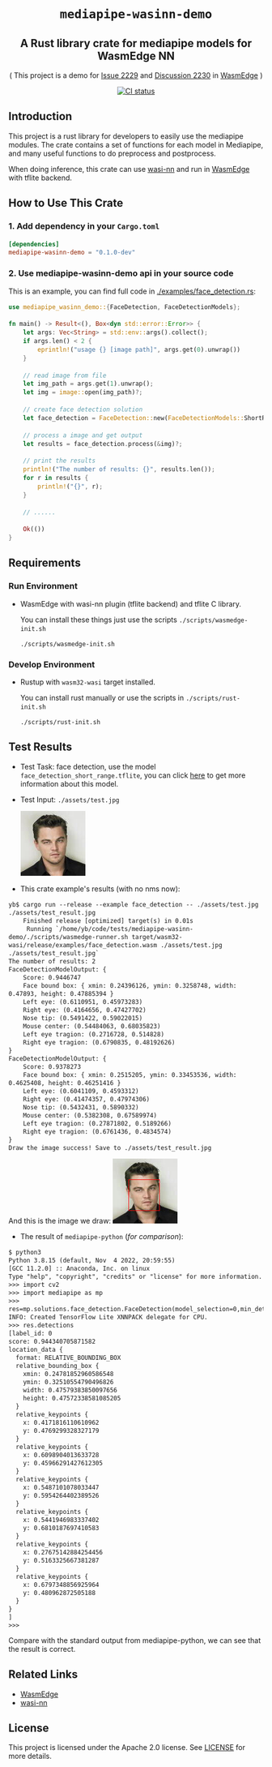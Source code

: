 <div align="center">
  <h1><code>mediapipe-wasinn-demo</code></h1>
  <h2><strong>A Rust library crate for mediapipe models for WasmEdge NN</strong></h2>
  <p>( This project is a demo for <a href="https://github.com/WasmEdge/WasmEdge/issues/2229"> Issue 2229</a> and <a href="https://github.com/WasmEdge/WasmEdge/discussions/2230">Discussion 2230</a> in <a href="https://github.com/WasmEdge/WasmEdge">WasmEdge</a> )</p>
  <p>
    <a href="https://github.com/yanghaku/mediapipe-wasinn-demo/actions?query=workflow%3ACI">
      <img src="https://github.com/yanghaku/mediapipe-wasinn-demo/workflows/CI/badge.svg" alt="CI status"/>
    </a>
  </p>
</div>

## Introduction

This project is a rust library for developers to easily use the mediapipe modules. The crate contains a set of functions
for each model in Mediapipe, and many useful functions to do preprocess and postprocess.

When doing inference, this crate can use [wasi-nn] and run in [WasmEdge] with tflite backend.

## How to Use This Crate

### 1. Add dependency in your ```Cargo.toml```

```toml
[dependencies]
mediapipe-wasinn-demo = "0.1.0-dev"
```

### 2. Use mediapipe-wasinn-demo api in your source code

This is an example, you can find full code in [./examples/face_detection.rs](./examples/face_detection.rs):

```rust
use mediapipe_wasinn_demo::{FaceDetection, FaceDetectionModels};

fn main() -> Result<(), Box<dyn std::error::Error>> {
    let args: Vec<String> = std::env::args().collect();
    if args.len() < 2 {
        eprintln!("usage {} [image path]", args.get(0).unwrap())
    }

    // read image from file
    let img_path = args.get(1).unwrap();
    let img = image::open(img_path)?;

    // create face detection solution
    let face_detection = FaceDetection::new(FaceDetectionModels::ShortRange, 0.9)?;

    // process a image and get output
    let results = face_detection.process(&img)?;

    // print the results
    println!("The number of results: {}", results.len());
    for r in results {
        println!("{}", r);
    }

    // ......

    Ok(())
}
```

## Requirements

### Run Environment

* WasmEdge with wasi-nn plugin (tflite backend) and tflite C library.

  You can install these things just use the scripts ```./scripts/wasmedge-init.sh```
  ```shell
  ./scripts/wasmedge-init.sh
  ```

### Develop Environment

* Rustup with ```wasm32-wasi``` target installed.

  You can install rust manually or use the scripts in ```./scripts/rust-init.sh```
  ```shell
  ./scripts/rust-init.sh
  ```

## Test Results

* Test Task: face detection, use the model ```face_detection_short_range.tflite```, you can
  click [here](https://mediapipe.page.link/blazeface-mc) to get more information about this model.

* Test Input: ```./assets/test.jpg```

  ![](./assets/test.jpg)

* This crate example's results (with no nms now):

```console
yb$ cargo run --release --example face_detection -- ./assets/test.jpg ./assets/test_result.jpg
    Finished release [optimized] target(s) in 0.01s
     Running `/home/yb/code/tests/mediapipe-wasinn-demo/./scripts/wasmedge-runner.sh target/wasm32-wasi/release/examples/face_detection.wasm ./assets/test.jpg ./assets/test_result.jpg`
The number of results: 2
FaceDetectionModelOutput: {
	Score: 0.9446747
	Face bound box: { xmin: 0.24396126, ymin: 0.3258748, width: 0.47893, height: 0.47885394 }
	Left eye: (0.6110951, 0.45973283)
	Right eye: (0.4164656, 0.47427702)
	Nose tip: (0.5491422, 0.59022015)
	Mouse center: (0.54484063, 0.68035823)
	Left eye tragion: (0.2716728, 0.514828)
	Right eye tragion: (0.6790835, 0.48192626)
}
FaceDetectionModelOutput: {
	Score: 0.9378273
	Face bound box: { xmin: 0.2515205, ymin: 0.33453536, width: 0.4625408, height: 0.46251416 }
	Left eye: (0.6041109, 0.4593312)
	Right eye: (0.41474357, 0.47974306)
	Nose tip: (0.5432431, 0.5890332)
	Mouse center: (0.5382308, 0.67589974)
	Left eye tragion: (0.27871802, 0.5189266)
	Right eye tragion: (0.6761436, 0.4834574)
}
Draw the image success! Save to ./assets/test_result.jpg
```

And this is the image we draw: ![](./assets/test_result.jpg)

* The result of ```mediapipe-python``` (*for comparison*):

```console
$ python3
Python 3.8.15 (default, Nov  4 2022, 20:59:55)
[GCC 11.2.0] :: Anaconda, Inc. on linux
Type "help", "copyright", "credits" or "license" for more information.
>>> import cv2
>>> import mediapipe as mp
>>> res=mp.solutions.face_detection.FaceDetection(model_selection=0,min_detection_confidence=0.9).process(cv2.cvtColor(cv2.imread("./assets/test.jpg"),cv2.COLOR_BGR2RGB))
INFO: Created TensorFlow Lite XNNPACK delegate for CPU.
>>> res.detections
[label_id: 0
score: 0.944340705871582
location_data {
  format: RELATIVE_BOUNDING_BOX
  relative_bounding_box {
    xmin: 0.24781852960586548
    ymin: 0.32510554790496826
    width: 0.47579383850097656
    height: 0.47572338581085205
  }
  relative_keypoints {
    x: 0.4171816110610962
    y: 0.4769299328327179
  }
  relative_keypoints {
    x: 0.6098904013633728
    y: 0.45966291427612305
  }
  relative_keypoints {
    x: 0.5487101078033447
    y: 0.5954264402389526
  }
  relative_keypoints {
    x: 0.5441946983337402
    y: 0.6810187697410583
  }
  relative_keypoints {
    x: 0.27675142884254456
    y: 0.5163325667381287
  }
  relative_keypoints {
    x: 0.6797348856925964
    y: 0.480962872505188
  }
}
]
>>> 
```

Compare with the standard output from mediapipe-python, we can see that the result is correct.

## Related Links

- [WasmEdge]
- [wasi-nn]

[wasi-nn]: https://github.com/bytecodealliance/wasi-nn

[WasmEdge]: https://github.com/WasmEdge/WasmEdge

## License

This project is licensed under the Apache 2.0 license. See [LICENSE] for more details.

[LICENSE]: LICENSE
